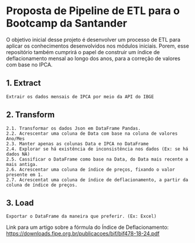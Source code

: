 # Proposta de Pipeline de ETL para o Bootcamp da Santander 

O objetivo inicial desse projeto é desenvolver um processo de ETL para aplicar os conhecimentos desenvolvidos nos módulos
iniciais. Porem, esse repositório também cumprirá o papel de construir um índice de deflacionamento mensal ao longo dos anos,
para a correção de valores com base no IPCA.

## 1. Extract

    Extrair os dados mensais de IPCA por meio da API do IBGE

## 2. Transform

    2.1. Transformar os dados Json em DataFrame Pandas.
    2.2. Acrescentar uma coluna de Data com base na coluna de valores Ano/Mes
    2.3. Manter apenas as colunas Data e IPCA no DataFrame
    2.4. Explorar se há existência de inconsistência nos dados (Ex: se há dados NA)
    2.5. Cassificar o DataFrame como base na Data, do Data mais recente a mais antiga.
    2.6. Acrescentar uma coluna de índice de preços, fixando o valor presente em 1.
    2.7. Acrescentat uma coluna de índice de deflacionamento, a partir da coluna de índice de preços.

## 3. Load
    Exportar o DataFrame da maneira que preferir. (Ex: Excel)



Link para um artigo sobre a fórmula do Índice de Deflacionamento: <https://downloads.fipe.org.br/publicacoes/bif/bif478-18-24.pdf>
